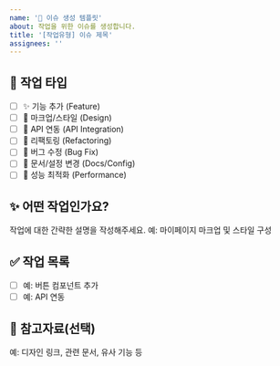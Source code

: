```yaml
---
name: '🥨 이슈 생성 템플릿'
about: 작업을 위한 이슈를 생성합니다.
title: '[작업유형] 이슈 제목'
assignees: ''
---
```


## 📌 작업 타입

<!-- 아래에서 해당하는 항목을 선택하고 나머지는 지워주세요 -->

- [ ] ✨ 기능 추가 (Feature)
- [ ] 🎨 마크업/스타일 (Design)
- [ ] 🔌 API 연동 (API Integration)
- [ ] 🔧 리팩토링 (Refactoring)
- [ ] 🐛 버그 수정 (Bug Fix)
- [ ] 📄 문서/설정 변경 (Docs/Config)
- [ ] 🚀 성능 최적화 (Performance)

## ✨ 어떤 작업인가요?

작업에 대한 간략한 설명을 작성해주세요.
예: 마이페이지 마크업 및 스타일 구성

## ✅ 작업 목록

- [ ] 예: 버튼 컴포넌트 추가
- [ ] 예: API 연동

## 📎 참고자료(선택)

예: 디자인 링크, 관련 문서, 유사 기능 등
